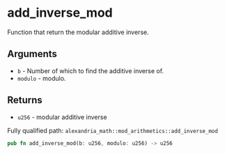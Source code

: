 # add_inverse_mod

Function that return the modular additive inverse.

## Arguments

- `b` - Number of which to find the additive inverse of.
- `modulo` - modulo.

## Returns

- `u256` - modular additive inverse

Fully qualified path: `alexandria_math::mod_arithmetics::add_inverse_mod`

```rust
pub fn add_inverse_mod(b: u256, modulo: u256) -> u256
```
